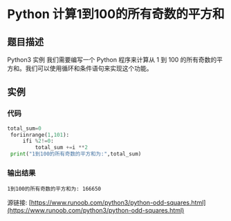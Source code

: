 # Python 计算1到100的所有奇数的平方和

## 题目描述
Python3 实例
我们需要编写一个 Python 程序来计算从 1 到 100 的所有奇数的平方和。我们可以使用循环和条件语句来实现这个功能。

## 实例
### 代码
```python
total_sum=0
 foriinrange(1,101):
     ifi %2!=0:
         total_sum +=i **2
 print("1到100的所有奇数的平方和为:",total_sum)
```
### 输出结果
```
1到100的所有奇数的平方和为: 166650
```
源链接: [https://www.runoob.com/python3/python-odd-squares.html](https://www.runoob.com/python3/python-odd-squares.html)
